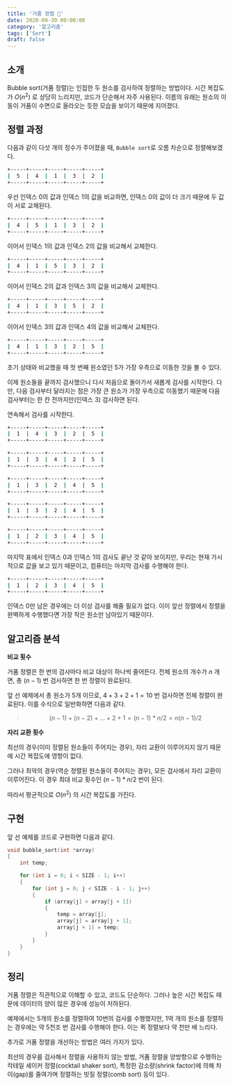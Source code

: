 ```yaml
---
title: '거품 정렬 🧺'
date: 2020-09-30 00:00:00
category: '알고리즘'
tags: ['Sort']
draft: false
---
```


## 소개

Bubble sort(거품 정렬)는 인접한 두 원소를 검사하여 정렬하는 방법이다. 시간 복잡도가 $O(n^2)$ 로 상당히 느리지만, 코드가 단순해서 자주 사용된다. 이름의 유래는 원소의 이동이 거품이 수면으로 올라오는 듯한 모습을 보이기 때문에 지어졌다.

## 정렬 과정

다음과 같이 다섯 개의 정수가 주어졌을 때, `Bubble sort`로 오름 차순으로 정렬해보겠다.

```sh
+-----+-----+-----+-----+-----+
|  5  |  4  |  1  |  3  |  2  |
+-----+-----+-----+-----+-----+
```

우선 인덱스 0의 값과 인덱스 1의 값을 비교하면, 인덱스 0의 값이 더 크기 때문에 두 값이 서로 교체된다.

```sh
+-----+-----+-----+-----+-----+
|  4  |  5  |  1  |  3  |  2  |
+-----+-----+-----+-----+-----+
```

이어서 인덱스 1의 값과 인덱스 2의 값을 비교해서 교체한다.

```sh
+-----+-----+-----+-----+-----+
|  4  |  1  |  5  |  3  |  2  |
+-----+-----+-----+-----+-----+
```

이어서 인덱스 2의 값과 인덱스 3의 값을 비교해서 교체한다.

```sh
+-----+-----+-----+-----+-----+
|  4  |  1  |  3  |  5  |  2  |
+-----+-----+-----+-----+-----+
```

이어서 인덱스 3의 값과 인덱스 4의 값을 비교해서 교체한다.

```sh
+-----+-----+-----+-----+-----+
|  4  |  1  |  3  |  2  |  5  |
+-----+-----+-----+-----+-----+
```

초기 상태와 비교했을 때 첫 번째 원소였던 5가 가장 우측으로 이동한 것을 볼 수 있다.

이제 원소들을 끝까지 검사했으니 다시 처음으로 돌아가서 새롭게 검사를 시작한다. 다만, 다음 검사부터 달라지는 점은 가장 큰 원소가 가장 우측으로 이동했기 때문에 다음 검사부터는 한 칸 전까지만(인덱스 3) 검사하면 된다.

연속해서 검사를 시작한다.

```sh
+-----+-----+-----+-----+-----+
|  1  |  4  |  3  |  2  |  5  |
+-----+-----+-----+-----+-----+
```

```sh
+-----+-----+-----+-----+-----+
|  1  |  3  |  4  |  2  |  5  |
+-----+-----+-----+-----+-----+
```

```sh
+-----+-----+-----+-----+-----+
|  1  |  3  |  2  |  4  |  5  |
+-----+-----+-----+-----+-----+
```

```sh
+-----+-----+-----+-----+-----+
|  1  |  3  |  2  |  4  |  5  |
+-----+-----+-----+-----+-----+
```

```sh
+-----+-----+-----+-----+-----+
|  1  |  2  |  3  |  4  |  5  |
+-----+-----+-----+-----+-----+
```

마지막 표에서 인덱스 0과 인덱스 1의 검사도 끝난 것 같아 보이지만, 우리는 현재 가시적으로 값을 보고 있기 때문이고, 컴퓨터는 마지막 검사를 수행해야 한다.

```sh
+-----+-----+-----+-----+-----+
|  1  |  2  |  3  |  4  |  5  |
+-----+-----+-----+-----+-----+
```

인덱스 0만 남은 경우에는 더 이상 검사를 해줄 필요가 없다. 이미 앞선 정렬에서 정렬을 완벽하게 수행했다면 가장 작은 원소만 남아있기 때문이다.

## 알고리즘 분석

**비교 횟수**

거품 정렬은 한 번의 검사마다 비교 대상이 하나씩 줄어든다. 전체 원소의 개수가 $n$ 개면, 총 $(n - 1)$ 번 검사하면 한 번 정렬이 완료된다.

앞 선 예제에서 총 원소가 5개 이므로, $4 + 3 + 2 + 1 = 10$ 번 검사하면 전체 정렬이 완료된다. 이를 수식으로 일반화하면 다음과 같다.

> $$
> (n - 1) + (n - 2) + ... + 2 + 1 = (n - 1) * n / 2 = n(n - 1) / 2
> $$

**자리 교환 횟수**

최선의 경우(이미 정렬된 원소들이 주어지는 경우), 자리 교환이 이루어지지 않기 때문에 시간 복잡도에 영향이 없다.

그러나 최악의 경우(역순 정렬된 원소들이 주어지는 경우), 모든 검사에서 자리 교환이 이루어진다. 이 경우 최대 비교 횟수인 $(n - 1) * n / 2$ 번이 된다.

따라서 평균적으로 $O(n^2)$ 의 시간 복잡도를 가진다.

## 구현

앞 선 예제를 코드로 구현하면 다음과 같다.

```c
void bubble_sort(int *array)
{
	int temp;

	for (int i = 0; i < SIZE - 1; i++)
	{
		for (int j = 0; j < SIZE - i - 1; j++)
		{
			if (array[j] > array[j + 1])
			{
				temp = array[j];
				array[j] = array[j + 1];
				array[j + 1] = temp;
			}
		}
	}
}
```

## 정리

거품 정렬은 직관적으로 이해할 수 있고, 코드도 단순하다. 그러나 높은 시간 복잡도 때문에 데이터의 양이 많은 경우에 성능이 저하된다.

예제에서는 5개의 원소를 정렬하여 10번의 검사를 수행했지만, 1억 개의 원소를 정렬하는 경우에는 약 5천조 번 검사를 수행해야 한다. 이는 퀵 정렬보다 약 천만 배 느리다.

추가로 거품 정렬을 개선하는 방법은 여러 가지가 있다.

최선의 경우를 검사해서 정렬을 사용하지 않는 방법, 거품 정렬을 양방향으로 수행하는 칵테일 셰이커 정렬(cocktail shaker sort), 특정한 감소량(shrink factor)에 의해 차이(gap)를 줄여가며 정렬하는 빗질 정렬(comb sort) 등이 있다.
